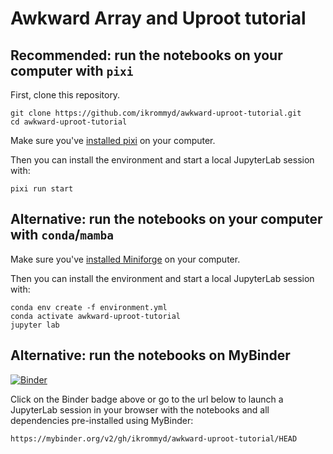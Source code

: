 # Awkward Array and Uproot tutorial

## Recommended: run the notebooks on your computer with `pixi`

First, clone this repository.

```shell
git clone https://github.com/ikrommyd/awkward-uproot-tutorial.git
cd awkward-uproot-tutorial
```

Make sure you've [installed pixi](https://pixi.sh/latest/installation/) on your computer.

Then you can install the environment and start a local JupyterLab session with:

```shell
pixi run start
```

## Alternative: run the notebooks on your computer with `conda`/`mamba`

Make sure you've [installed Miniforge](https://conda-forge.org/download/) on your computer.

Then you can install the environment and start a local JupyterLab session with:

```shell
conda env create -f environment.yml
conda activate awkward-uproot-tutorial
jupyter lab
```

## Alternative: run the notebooks on MyBinder
[![Binder](https://mybinder.org/badge_logo.svg)](https://mybinder.org/v2/gh/ikrommyd/awkward-uproot-tutorial/HEAD)

Click on the Binder badge above or go to the url below to launch a JupyterLab session in your browser with the notebooks and all dependencies pre-installed using MyBinder:
```
https://mybinder.org/v2/gh/ikrommyd/awkward-uproot-tutorial/HEAD
```
